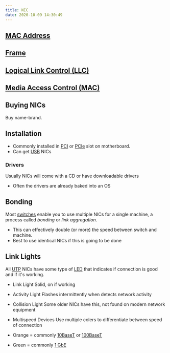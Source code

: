```yaml
---
title: NIC
date: 2020-10-09 14:30:49
---
```

## [MAC Address](2020-10-09--14-32-55Z--mac.md)
## [Frame](2020-10-09--14-43-56Z--frame.md)
## [Logical Link Control (LLC)](2020-10-10--17-43-48Z--llc.md)
## [Media Access Control (MAC)](2020-10-10--17-46-35Z--mac.md)

## Buying NICs
Buy name-brand.

## Installation
* Commonly installed in [PCI](2020-10-19--13-57-29Z--pci.md) or [PCIe](2020-10-19--13-58-29Z--pcie.md) slot on motherboard.
* Can get [USB](2020-10-19--13-59-44Z--usb.md) NICs

### Drivers
Usually NICs will come with a CD or have downloadable drivers
* Often the drivers are already baked into an OS

## Bonding
Most [switches](2020-10-14--13-51-36Z--switch.md) enable you to use multiple NICs for a single machine, a process called *bonding* or *link aggregation*.
* This can effectively double (or more) the speed between switch and machine.
* Best to use identical NICs if this is going to be done

## Link Lights
All [UTP](2020-10-14--13-39-56Z--utp.md) NICs have some type of [LED](2020-10-13--12-53-41Z--led.md) that indicates if connection is good and if it's working.
* Link Light
	Solid, on if working
* Activity Light
	Flashes intermittently when detects network activity
* Collision Light
	Some older NICs have this, not found on modern network equipment

* Multispeed Devices
Use multiple colers to differentiate between speed of connection
* Orange = commonly [10BaseT](2020-10-14--13-10-29Z--10baset.md) or [100BaseT](2020-10-17--15-57-14Z--100baset.md)
* Green = commonly [1 GbE](2020-10-17--16-22-40Z--1000baset.md)
